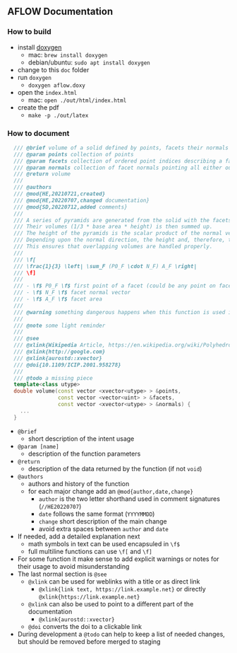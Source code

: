 ## AFLOW Documentation

### How to build

- install [doxygen](https://doxygen.nl/download.html)
  - mac: `brew install doxygen`
  - debian/ubuntu: `sudo apt install doxygen`
- change to this `doc` folder
- run `doxygen`
  - `doxygen aflow.doxy`
- open the `index.html`
  - mac: `open ./out/html/index.html`
- create the pdf
  - `make -p ./out/latex`
  
### How to document
```c++
  /// @brief volume of a solid defined by points, facets their normals
  /// @param points collection of points
  /// @param facets collection of ordered point indices describing a facet
  /// @param normals collection of facet normals pointing all either outwards or inwards of the solid
  /// @return volume
  ///
  /// @authors
  /// @mod{HE,20210721,created}
  /// @mod{HE,20220707,changed documentation}
  /// @mod{SD,20220712,added comments}
  ///
  /// A series of pyramids are generated from the solid with the facets as bases and origin as their tips.
  /// Their volumes (1/3 * base area * height) is then summed up.
  /// The height of the pyramids is the scalar product of the normal vector and a point on the facet.
  /// Depending upon the normal direction, the height and, therefore, the volume can be negative.
  /// This ensures that overlapping volumes are handled properly.
  ///
  /// \f[
  /// \frac{1}{3} \left| \sum_F (P0_F \cdot N_F) A_F \right|
  /// \f]
  ///
  /// - \f$ P0_F \f$ first point of a facet (could be any point on facet F)
  /// - \f$ N_F \f$ facet normal vector
  /// - \f$ A_F \f$ facet area
  ///
  /// @warning something dangerous happens when this function is used in the wrong way
  ///
  /// @note some light reminder
  ///
  /// @see
  /// @xlink{Wikipedia Article, https://en.wikipedia.org/wiki/Polyhedron#Volume}
  /// @xlink{http://google.com}
  /// @xlink{aurostd::xvector}
  /// @doi{10.1109/ICIP.2001.958278}
  ///
  /// @todo a missing piece
  template<class utype>
  double volume(const vector <xvector<utype> > &points, 
                const vector <vector<uint> > &facets,
                const vector <xvector<utype> > &normals) {
    ...
  }
```

- `@brief`
  - short description of the intent usage
- `@param [name]`
  - description of the function parameters
- `@return`
  - description of the data returned by the function (if not `void`)
- `@authors`
  - authors and history of the function
  - for each major change add an `@mod{author,date,change}`
    - `author` is the two letter shorthand used in comment signatures (`//HE20220707`)
    - `date` follows the same format (`YYYYMMDD`)
    - `change` short description of the main change
    - avoid extra spaces between `author` and `date`
- If needed, add a detailed explanation next
  - math symbols in text can be used encapsuled in `\f$`
  - full multiline functions can use `\f[` and `\f]`
- For some function it make sense to add explicit warnings or notes for their usage to avoid misunderstanding
- The last normal section is `@see`
  - `@xlink` can be used for weblinks with a title or as direct link
    - `@xlink{link text, https://link.example.net}` or directly `@xlink{https://link.example.net}`
  - `@xlink` can also be used to point to a different part of the documentation
    - `@xlink{aurostd::xvector}`
  - `@doi` converts the doi to a clickable link 
- During development a `@todo` can help to keep a list of needed changes, but should be removed before merged to staging
